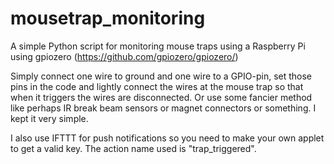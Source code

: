 # mousetrap_monitoring
A simple Python script for monitoring mouse traps using a Raspberry Pi using gpiozero (https://github.com/gpiozero/gpiozero/)

Simply connect one wire to ground and one wire to a GPIO-pin, set those pins in the code and lightly connect the wires at the mouse trap so that when it triggers the wires are disconnected. Or use some fancier method like perhaps IR break beam sensors or magnet connectors or something. I kept it very simple.

I also use IFTTT for push notifications so you need to make your own applet to get a valid key. The action name used is "trap_triggered".
